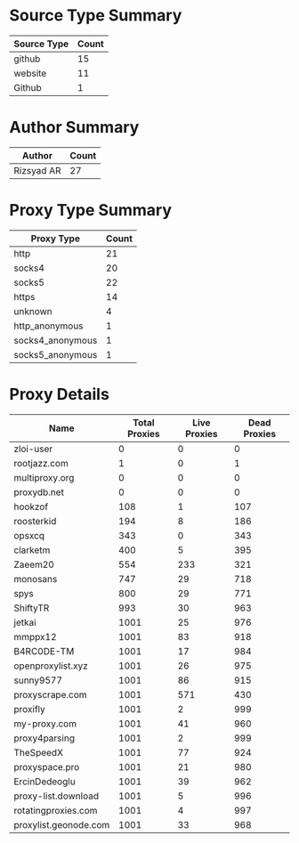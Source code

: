 # Source Type Summary

| Source Type | Count |
|-------------|-------|
| github | 15 |
| website | 11 |
| Github | 1 |


# Author Summary

| Author | Count |
|--------|-------|
| Rizsyad AR | 27 |


# Proxy Type Summary

| Proxy Type | Count |
|------------|-------|
| http | 21 |
| socks4 | 20 |
| socks5 | 22 |
| https | 14 |
| unknown | 4 |
| http_anonymous | 1 |
| socks4_anonymous | 1 |
| socks5_anonymous | 1 |


# Proxy Details

| Name | Total Proxies | Live Proxies | Dead Proxies |
|------|---------------|--------------|---------------|
| zloi-user | 0 | 0 | 0 |
| rootjazz.com | 1 | 0 | 1 |
| multiproxy.org | 0 | 0 | 0 |
| proxydb.net | 0 | 0 | 0 |
| hookzof | 108 | 1 | 107 |
| roosterkid | 194 | 8 | 186 |
| opsxcq | 343 | 0 | 343 |
| clarketm | 400 | 5 | 395 |
| Zaeem20 | 554 | 233 | 321 |
| monosans | 747 | 29 | 718 |
| spys | 800 | 29 | 771 |
| ShiftyTR | 993 | 30 | 963 |
| jetkai | 1001 | 25 | 976 |
| mmppx12 | 1001 | 83 | 918 |
| B4RC0DE-TM | 1001 | 17 | 984 |
| openproxylist.xyz | 1001 | 26 | 975 |
| sunny9577 | 1001 | 86 | 915 |
| proxyscrape.com | 1001 | 571 | 430 |
| proxifly | 1001 | 2 | 999 |
| my-proxy.com | 1001 | 41 | 960 |
| proxy4parsing | 1001 | 2 | 999 |
| TheSpeedX | 1001 | 77 | 924 |
| proxyspace.pro | 1001 | 21 | 980 |
| ErcinDedeoglu | 1001 | 39 | 962 |
| proxy-list.download | 1001 | 5 | 996 |
| rotatingproxies.com | 1001 | 4 | 997 |
| proxylist.geonode.com | 1001 | 33 | 968 |

